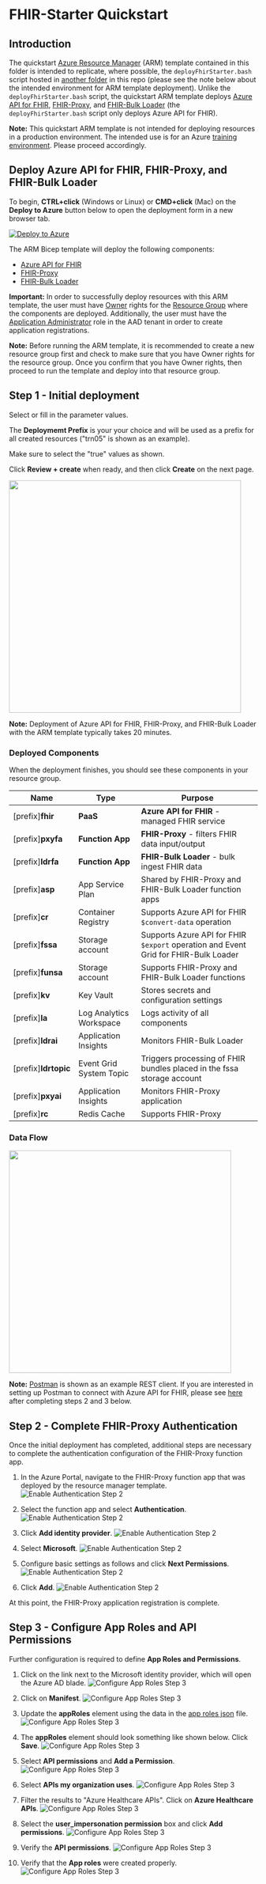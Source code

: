 # FHIR-Starter Quickstart   

## Introduction 

The quickstart [Azure Resource Manager](https://docs.microsoft.com/en-us/azure/azure-resource-manager/templates/overview) (ARM) template contained in this folder is intended to replicate, where possible, the `deployFhirStarter.bash` script hosted in [another folder](https://github.com/microsoft/fhir-starter/tree/main/scripts) in this repo (please see the note below about the intended environment for ARM template deployment). Unlike the `deployFhirStarter.bash` script, the quickstart ARM template deploys [Azure API for FHIR](https://docs.microsoft.com/en-us/azure/healthcare-apis/azure-api-for-fhir/overview), [FHIR-Proxy](https://github.com/microsoft/fhir-proxy), and [FHIR-Bulk Loader](https://github.com/microsoft/fhir-loader) (the `deployFhirStarter.bash` script only deploys Azure API for FHIR). 

__Note:__ This quickstart ARM template is not intended for deploying resources in a production environment. The intended use is for an Azure [training environment](https://github.com/microsoft/azure-healthcare-apis-workshop). Please proceed accordingly.

## Deploy Azure API for FHIR, FHIR-Proxy, and FHIR-Bulk Loader

To begin, **CTRL+click** (Windows or Linux) or **CMD+click** (Mac) on the **Deploy to Azure** button below to open the deployment form in a new browser tab.

[![Deploy to Azure](https://aka.ms/deploytoazurebutton)](https://portal.azure.com/#create/Microsoft.Template/uri/https%3A%2F%2Fraw.githubusercontent.com%2Fmicrosoft%2Ffhir-starter%2Fmain%2Fquickstarts%2Fdeployfhirtrain.json)

The ARM Bicep template will deploy the following components:
+ [Azure API for FHIR](https://docs.microsoft.com/en-us/azure/healthcare-apis/azure-api-for-fhir/overview)
+ [FHIR-Proxy](https://github.com/microsoft/fhir-proxy)
+ [FHIR-Bulk Loader](https://github.com/microsoft/fhir-loader)

__Important:__ In order to successfully deploy resources with this ARM template, the user must have [Owner](https://docs.microsoft.com/en-us/azure/role-based-access-control/built-in-roles#owner) rights for the [Resource Group](https://docs.microsoft.com/en-us/azure/azure-resource-manager/management/manage-resource-groups-portal) where the components are deployed. Additionally, the user must have the [Application Administrator](https://docs.microsoft.com/en-us/azure/active-directory/roles/permissions-reference#application-administrator) role in the AAD tenant in order to create application registrations.

__Note:__  Before running the ARM template, it is recommended to create a new resource group first and check to make sure that you have Owner rights for the resource group. Once you confirm that you have Owner rights, then proceed to run the template and deploy into that resource group.

## Step 1 - Initial deployment 

Select or fill in the parameter values. 

The **Deploymemt Prefix** is your your choice and will be used as a prefix for all created resources ("trn05" is shown as an example).

Make sure to select the "true" values as shown. 

Click **Review + create** when ready, and then click **Create** on the next page. 

<img src="./images/ARM_template_config2.png" height="470"> 

__Note:__ Deployment of Azure API for FHIR, FHIR-Proxy, and FHIR-Bulk Loader with the ARM template typically takes 20 minutes.

### Deployed Components
When the deployment finishes, you should see these components in your resource group. 


Name              | Type                 |  Purpose                               
------------------|----------------------|----------------------------------------
[prefix]**fhir**  | **PaaS** | **Azure API for FHIR** - managed FHIR service
[prefix]**pxyfa** | **Function App** | **FHIR-Proxy** - filters FHIR data input/output 
[prefix]**ldrfa** | **Function App** | **FHIR-Bulk Loader** - bulk ingest FHIR data
[prefix]**asp**   | App Service Plan | Shared by FHIR-Proxy and FHIR-Bulk Loader function apps
[prefix]**cr**    | Container Registry   | Supports Azure API for FHIR `$convert-data` operation
[prefix]**fssa**  | Storage account      | Supports Azure API for FHIR `$export` operation and Event Grid for FHIR-Bulk Loader
[prefix]**funsa** | Storage account      | Supports FHIR-Proxy and FHIR-Bulk Loader functions
[prefix]**kv**    | Key Vault            | Stores secrets and configuration settings
[prefix]**la**    | Log Analytics Workspace  | Logs activity of all components
[prefix]**ldrai** | Application Insights | Monitors FHIR-Bulk Loader
[prefix]**ldrtopic** | Event Grid System Topic | Triggers processing of FHIR bundles placed in the fssa storage account
[prefix]**pxyai** | Application Insights | Monitors FHIR-Proxy application
[prefix]**rc**    | Redis Cache  | Supports FHIR-Proxy

### Data Flow

<img src="./images/Quickstart_ARM_template_components_deployed.png" height="450">

__Note:__ [Postman](https://www.getpostman.com/) is shown as an example REST client. If you are interested in setting up Postman to connect with Azure API for FHIR, please see [here](https://github.com/microsoft/health-architectures/tree/main/Postman) after completing steps 2 and 3 below. 

## Step 2 - Complete FHIR-Proxy Authentication 
Once the initial deployment has completed, additional steps are necessary to complete the authentication configuration of the FHIR-Proxy function app. 

1. In the Azure Portal, navigate to the FHIR-Proxy function app that was deployed by the resource manager template. 
![Enable Authentication Step 2](./images/FHIR-PROXY-AUTH1.png)

2. Select the function app and select **Authentication**.
![Enable Authentication Step 2](./images/FHIR-PROXY-AUTH2.png)

3. Click **Add identity provider**.
![Enable Authentication Step 2](./images/FHIR-PROXY-AUTH3.png)

4. Select **Microsoft**.
![Enable Authentication Step 2](./images/FHIR-PROXY-AUTH4.png)

5. Configure basic settings as follows and click **Next Permissions**.
![Enable Authentication Step 2](./images/FHIR-PROXY-AUTH5a.png)

6. Click **Add**.
![Enable Authentication Step 2](./images/FHIR-PROXY-AUTH6.png)

At this point, the FHIR-Proxy application registration is complete. 

## Step 3 - Configure App Roles and API Permissions 

Further configuration is required to define **App Roles and Permissions**. 

1. Click on the link next to the Microsoft identity provider, which will open the Azure AD blade.
![Configure App Roles Step 3](./images/FHIR-PROXY-AUTH7.png)

2. Click on **Manifest**.
![Configure App Roles Step 3](./images/FHIR-PROXY-AUTH8.png)

3. Update the **appRoles** element using the data in the [app roles json](./fhirproxyroles.json) file.
![Configure App Roles Step 3](./images/FHIR-PROXY-AUTH9.png)

4. The **appRoles** element should look something like shown below. Click **Save**.
![Configure App Roles Step 3](./images/FHIR-PROXY-AUTH10.png)

5. Select **API permissions** and **Add a Permission**.
![Configure App Roles Step 3](./images/FHIR-PROXY-AUTH11.png)

6. Select **APIs my organization uses**.
![Configure App Roles Step 3](./images/FHIR-PROXY-AUTH12.png)

7. Filter the results to "Azure Healthcare APIs". Click on **Azure Healthcare APIs**.
![Configure App Roles Step 3](./images/FHIR-PROXY-AUTH13.png)

8. Select the **user_impersonation permission** box and click **Add permissions**.
![Configure App Roles Step 3](./images/FHIR-PROXY-AUTH14.png)

9. Verify the **API permissions**.
![Configure App Roles Step 3](./images/FHIR-PROXY-AUTH15.png)

10. Verify that the **App roles** were created properly.
![Configure App Roles Step 3](./images/FHIR-PROXY-AUTH16.png)
